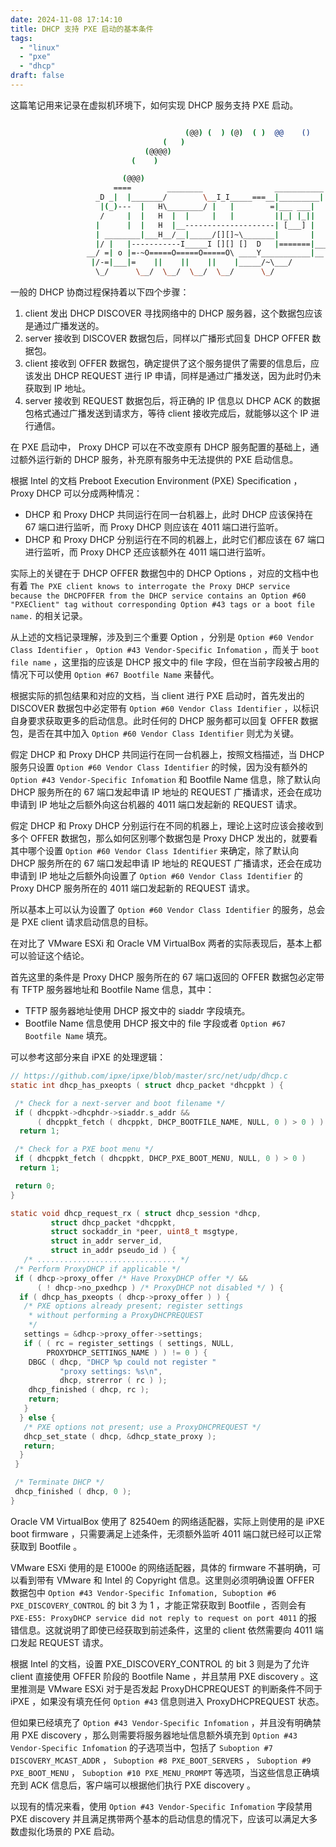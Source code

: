 ```yaml
---
date: 2024-11-08 17:14:10
title: DHCP 支持 PXE 启动的基本条件
tags:
  - "linux"
  - "pxe"
  - "dhcp"
draft: false
---
```


这篇笔记用来记录在虚拟机环境下，如何实现 DHCP 服务支持 PXE 启动。

<!--more-->

```bash

                                       (@@) (  ) (@)  ( )  @@    ()    @     O     @     O      @
                                  (   )
                              (@@@@)
                           (    )

                         (@@@)
                       ====        ________                ___________
                   _D _|  |_______/        \__I_I_____===__|_________|
                    |(_)---  |   H\________/ |   |        =|___ ___|      _________________
                    /     |  |   H  |  |     |   |         ||_| |_||     _|                \_____A
                   |      |  |   H  |__--------------------| [___] |   =|                        |
                   | ________|___H__/__|_____/[][]~\_______|       |   -|                        |
                   |/ |   |-----------I_____I [][] []  D   |=======|____|________________________|_
                 __/ =| o |=-~O=====O=====O=====O\ ____Y___________|__|__________________________|_
                  |/-=|___|=    ||    ||    ||    |_____/~\___/          |_D__D__D_|  |_D__D__D_|
                   \_/      \__/  \__/  \__/  \__/      \_/               \_/   \_/    \_/   \_/

```

一般的 DHCP 协商过程保持着以下四个步骤：

1. client 发出 DHCP DISCOVER 寻找网络中的 DHCP 服务器，这个数据包应该是通过广播发送的。
2. server 接收到 DISCOVER 数据包后，同样以广播形式回复 DHCP OFFER 数据包。
3. client 接收到 OFFER 数据包，确定提供了这个服务提供了需要的信息后，应该发出 DHCP REQUEST 进行 IP 申请，同样是通过广播发送，因为此时仍未获取到 IP 地址。
4. server 接收到 REQUEST 数据包后，将正确的 IP 信息以 DHCP ACK 的数据包格式通过广播发送到请求方，等待 client 接收完成后，就能够以这个 IP 进行通信。

在 PXE 启动中， Proxy DHCP 可以在不改变原有 DHCP 服务配置的基础上，通过额外运行新的 DHCP 服务，补充原有服务中无法提供的 PXE 启动信息。

根据 Intel 的文档 Preboot Execution Environment (PXE) Specification ， Proxy DHCP 可以分成两种情况：

- DHCP 和 Proxy DHCP 共同运行在同一台机器上，此时 DHCP 应该保持在 67 端口进行监听，而 Proxy DHCP 则应该在 4011 端口进行监听。
- DHCP 和 Proxy DHCP 分别运行在不同的机器上，此时它们都应该在 67 端口进行监听，而 Proxy DHCP 还应该额外在 4011 端口进行监听。

实际上的关键在于 DHCP OFFER 数据包中的 DHCP Options ，对应的文档中也有着 `The PXE client knows to interrogate the Proxy DHCP service because the DHCPOFFER from the DHCP service contains an Option #60 "PXEClient" tag without corresponding Option #43 tags or a boot file name.` 的相关记录。

从上述的文档记录理解，涉及到三个重要 Option ，分别是 `Option #60 Vendor Class Identifier` ， `Option #43 Vendor-Specific Infomation` ，而关于 `boot file name` ，这里指的应该是 DHCP 报文中的 file 字段，但在当前字段被占用的情况下可以使用 `Option #67 Bootfile Name` 来替代。

根据实际的抓包结果和对应的文档，当 client 进行 PXE 启动时，首先发出的 DISCOVER 数据包中必定带有 `Option #60 Vendor Class Identifier` ，以标识自身要求获取更多的启动信息。此时任何的 DHCP 服务都可以回复 OFFER 数据包，是否在其中加入 `Option #60 Vendor Class Identifier` 则尤为关键。

假定 DHCP 和 Proxy DHCP 共同运行在同一台机器上，按照文档描述，当 DHCP 服务只设置 `Option #60 Vendor Class Identifier` 的时候，因为没有额外的 `Option #43 Vendor-Specific Infomation` 和 Bootfile Name 信息，除了默认向 DHCP 服务所在的 67 端口发起申请 IP 地址的 REQUEST 广播请求，还会在成功申请到 IP 地址之后额外向这台机器的 4011 端口发起新的 REQUEST 请求。

假定 DHCP 和 Proxy DHCP 分别运行在不同的机器上，理论上这时应该会接收到多个 OFFER 数据包，那么如何区别哪个数据包是 Proxy DHCP 发出的，就要看其中哪个设置 `Option #60 Vendor Class Identifier` 来确定，除了默认向 DHCP 服务所在的 67 端口发起申请 IP 地址的 REQUEST 广播请求，还会在成功申请到 IP 地址之后额外向设置了 `Option #60 Vendor Class Identifier` 的 Proxy DHCP 服务所在的 4011 端口发起新的 REQUEST 请求。

所以基本上可以认为设置了 `Option #60 Vendor Class Identifier` 的服务，总会是 PXE client 请求启动信息的目标。

在对比了 VMware ESXi 和 Oracle VM VirtualBox 两者的实际表现后，基本上都可以验证这个结论。

首先这里的条件是 Proxy DHCP 服务所在的 67 端口返回的 OFFER 数据包必定带有 TFTP 服务器地址和 Bootfile Name 信息，其中：

- TFTP 服务器地址使用 DHCP 报文中的 siaddr 字段填充。
- Bootfile Name 信息使用 DHCP 报文中的 file 字段或者 `Option #67 Bootfile Name` 填充。

可以参考这部分来自 iPXE 的处理逻辑：

```C
// https://github.com/ipxe/ipxe/blob/master/src/net/udp/dhcp.c
static int dhcp_has_pxeopts ( struct dhcp_packet *dhcppkt ) {

 /* Check for a next-server and boot filename */
 if ( dhcppkt->dhcphdr->siaddr.s_addr &&
      ( dhcppkt_fetch ( dhcppkt, DHCP_BOOTFILE_NAME, NULL, 0 ) > 0 ) )
  return 1;

 /* Check for a PXE boot menu */
 if ( dhcppkt_fetch ( dhcppkt, DHCP_PXE_BOOT_MENU, NULL, 0 ) > 0 )
  return 1;

 return 0;
}

static void dhcp_request_rx ( struct dhcp_session *dhcp,
         struct dhcp_packet *dhcppkt,
         struct sockaddr_in *peer, uint8_t msgtype,
         struct in_addr server_id,
         struct in_addr pseudo_id ) {
   /* ............................... */
 /* Perform ProxyDHCP if applicable */
 if ( dhcp->proxy_offer /* Have ProxyDHCP offer */ &&
      ( ! dhcp->no_pxedhcp ) /* ProxyDHCP not disabled */ ) {
  if ( dhcp_has_pxeopts ( dhcp->proxy_offer ) ) {
   /* PXE options already present; register settings
    * without performing a ProxyDHCPREQUEST
    */
   settings = &dhcp->proxy_offer->settings;
   if ( ( rc = register_settings ( settings, NULL,
        PROXYDHCP_SETTINGS_NAME ) ) != 0 ) {
    DBGC ( dhcp, "DHCP %p could not register "
           "proxy settings: %s\n",
           dhcp, strerror ( rc ) );
    dhcp_finished ( dhcp, rc );
    return;
   }
  } else {
   /* PXE options not present; use a ProxyDHCPREQUEST */
   dhcp_set_state ( dhcp, &dhcp_state_proxy );
   return;
  }
 }

 /* Terminate DHCP */
 dhcp_finished ( dhcp, 0 );
}
```

Oracle VM VirtualBox 使用了 82540em 的网络适配器，实际上则使用的是 iPXE boot firmware ，只需要满足上述条件，无须额外监听 4011 端口就已经可以正常获取到 Bootfile 。

VMware ESXi 使用的是 E1000e 的网络适配器，具体的 firmware 不甚明确，可以看到带有 VMware 和 Intel 的 Copyright 信息。这里则必须明确设置 OFFER 数据包中 `Option #43 Vendor-Specific Infomation, Suboption #6 PXE_DISCOVERY_CONTROL` 的 bit 3 为 1 ，才能正常获取到 Bootfile ，否则会有 `PXE-E55: ProxyDHCP service did not reply to request on port 4011` 的报错信息。这就说明了即使已经获取到前述条件，这里的 client 依然需要向 4011 端口发起 REQUEST 请求。

根据 Intel 的文档，设置 PXE_DISCOVERY_CONTROL 的 bit 3 则是为了允许 client 直接使用 OFFER 阶段的 Bootfile Name ，并且禁用 PXE discovery 。这里推测是 VMware ESXi 对于是否发起 ProxyDHCPREQUEST 的判断条件不同于 iPXE ，如果没有填充任何 `Option #43` 信息则进入 ProxyDHCPREQUEST 状态。

但如果已经填充了 `Option #43 Vendor-Specific Infomation` ，并且没有明确禁用 PXE discovery ，那么则需要将服务器地址信息额外填充到 `Option #43 Vendor-Specific Infomation` 的子选项当中，包括了 `Suboption #7 DISCOVERY_MCAST_ADDR` ， `Suboption #8 PXE_BOOT_SERVERS` ， `Suboption #9 PXE_BOOT_MENU` ， `Suboption #10 PXE_MENU_PROMPT` 等选项，当这些信息正确填充到 ACK 信息后，客户端可以根据他们执行 PXE discovery 。

以现有的情况来看，使用 `Option #43 Vendor-Specific Infomation` 字段禁用 PXE discovery 并且满足携带两个基本的启动信息的情况下，应该可以满足大多数虚拟化场景的 PXE 启动。
